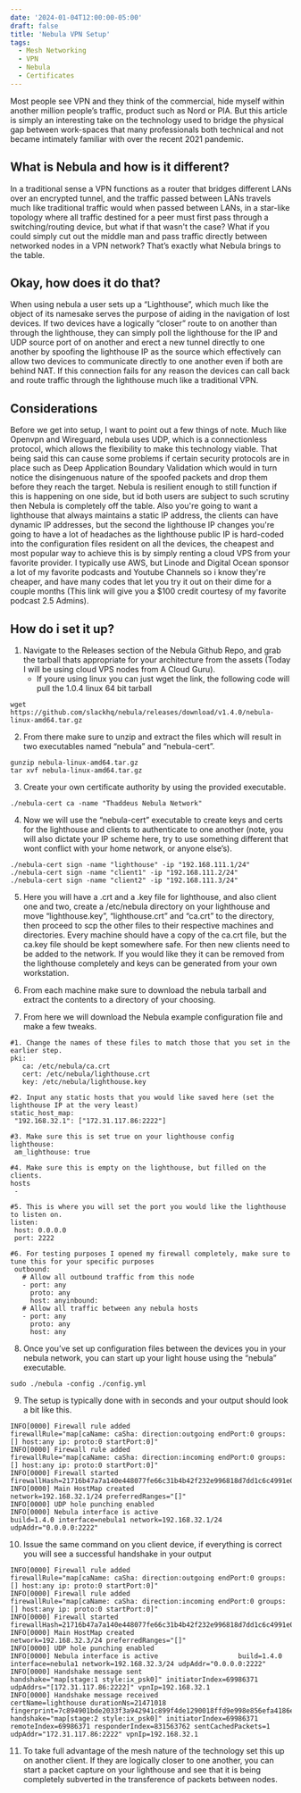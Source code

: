 ```yaml
---
date: '2024-01-04T12:00:00-05:00'
draft: false
title: 'Nebula VPN Setup'
tags:
  - Mesh Networking
  - VPN
  - Nebula
  - Certificates
---
```


Most people see VPN and they think of the commercial, hide myself within another million people’s traffic, product such as Nord or PIA. But this article is simply an interesting take on the technology used to bridge the physical gap between work-spaces that many professionals both technical and not became intimately familiar with over the recent 2021 pandemic.
## What is Nebula and how is it different?

In a traditional sense a VPN functions as a router that bridges different LANs over an encrypted tunnel, and the traffic passed between LANs travels much like traditional traffic would when passed between LANs, in a star-like topology where all traffic destined for a peer must first pass through a switching/routing device, but what if that wasn't the case? What if you could simply cut out the middle man and pass traffic directly between networked nodes in a VPN network? That’s exactly what Nebula brings to the table.
## Okay, how does it do that?

When using nebula a user sets up a “Lighthouse”, which much like the object of its namesake serves the purpose of aiding in the navigation of lost devices. If two devices have a logically “closer” route to on another than through the lighthouse, they can simply poll the lighthouse for the IP and UDP source port of on another and erect a new tunnel directly to one another by spoofing the lighthouse IP as the source which effectively can allow two devices to communicate directly to one another even if both are behind NAT. If this connection fails for any reason the devices can call back and route traffic through the lighthouse much like a traditional VPN.
## Considerations

Before we get into setup, I want to point out a few things of note. Much like Openvpn and Wireguard, nebula uses UDP, which is a connectionless protocol, which allows the flexibility to make this technology viable. That being said this can cause some problems if certain security protocols are in place such as Deep Application Boundary Validation which would in turn notice the disingenuous nature of the spoofed packets and drop them before they reach the target. Nebula is resilient enough to still function if this is happening on one side, but id both users are subject to such scrutiny then Nebula is completely off the table. Also you're going to want a lighthouse that always maintains a static IP address, the clients can have dynamic IP addresses, but the second the lighthouse IP changes you're going to have a lot of headaches as the lighthouse public IP is hard-coded into the configuration files resident on all the devices, the cheapest and most popular way to achieve this is by simply renting a cloud VPS from your favorite provider. I typically use AWS, but Linode and Digital Ocean sponsor a lot of my favorite podcasts and Youtube Channels so i know they're cheaper, and have many codes that let you try it out on their dime for a couple months (This link will give you a $100 credit courtesy of my favorite podcast 2.5 Admins).
## How do i set it up?

1. Navigate to the Releases section of the Nebula Github Repo, and grab the tarball thats appropriate for your architecture from the assets (Today I will be using cloud VPS nodes from A Cloud Guru).
    - If youre using linux you can just wget the link, the following code will pull the 1.0.4 linux 64 bit tarball
```
wget https://github.com/slackhq/nebula/releases/download/v1.4.0/nebula-linux-amd64.tar.gz
```
2. From there make sure to unzip and extract the files which will result in two executables named “nebula” and “nebula-cert”.
```
gunzip nebula-linux-amd64.tar.gz
tar xvf nebula-linux-amd64.tar.gz
```
3. Create your own certificate authority by using the provided executable.
```
./nebula-cert ca -name "Thaddeus Nebula Network"
```
4. Now we will use the “nebula-cert” executable to create keys and certs for the lighthouse and clients to authenticate to one another (note, you will also dictate your IP scheme here, try to use something different that wont conflict with your home network, or anyone else’s).
```
./nebula-cert sign -name "lighthouse" -ip "192.168.111.1/24"
./nebula-cert sign -name "client1" -ip "192.168.111.2/24"
./nebula-cert sign -name "client2" -ip "192.168.111.3/24"
```
5. Here you will have a .crt and a .key file for lighthouse, and also client one and two, create a /etc/nebula directory on your lighthouse and move “lighthouse.key”, “lighthouse.crt” and “ca.crt” to the directory, then proceed to scp the other files to their respective machines and directories. Every machine should have a copy of the ca.crt file, but the ca.key file should be kept somewhere safe. For then new clients need to be added to the network. If you would like they it can be removed from the lighthouse completely and keys can be generated from your own workstation.
6. From each machine make sure to download the nebula tarball and extract the contents to a directory of your choosing.

7. From here we will download the Nebula example configuration file and make a few tweaks.
```
#1. Change the names of these files to match those that you set in the earlier step. 
pki:                        
   ca: /etc/nebula/ca.crt                       
   cert: /etc/nebula/lighthouse.crt                       
   key: /etc/nebula/lighthouse.key

#2. Input any static hosts that you would like saved here (set the lighthouse IP at the very least)
static_host_map:              
 "192.168.32.1": ["172.31.117.86:2222"]

#3. Make sure this is set true on your lighthouse config
lighthouse:
 am_lighthouse: true

#4. Make sure this is empty on the lighthouse, but filled on the clients. 
hosts
 - 

#5. This is where you will set the port you would like the lighthouse to listen on. 
listen:
 host: 0.0.0.0
 port: 2222

#6. For testing purposes I opened my firewall completely, make sure to tune this for your specific purposes
 outbound:
   # Allow all outbound traffic from this node
   - port: any
     proto: any
     host: anyinbound:
   # Allow all traffic between any nebula hosts
   - port: any
     proto: any
     host: any
```
8. Once you’ve set up configuration files between the devices you in your nebula network, you can start up your light house using the “nebula” executable.
```
sudo ./nebula -config ./config.yml
```
9. The setup is typically done with in seconds and your output should look a bit like this.
```
INFO[0000] Firewall rule added                        
firewallRule="map[caName: caSha: direction:outgoing endPort:0 groups:[] host:any ip: proto:0 startPort:0]"
INFO[0000] Firewall rule added                        
firewallRule="map[caName: caSha: direction:incoming endPort:0 groups:[] host:any ip: proto:0 startPort:0]"
INFO[0000] Firewall started                     firewallHash=21716b47a7a140e448077fe66c31b4b42f232e996818d7dd1c6c4991e066dbdb
INFO[0000] Main HostMap created                      
network=192.168.32.1/24 preferredRanges="[]"
INFO[0000] UDP hole punching enabled                   
INFO[0000] Nebula interface is active                    
build=1.4.0 interface=nebula1 network=192.168.32.1/24 udpAddr="0.0.0.0:2222"
```
10. Issue the same command on you client device, if everything is correct you will see a successful handshake in your output
```
INFO[0000] Firewall rule added                           firewallRule="map[caName: caSha: direction:outgoing endPort:0 groups:[] host:any ip: proto:0 startPort:0]"
INFO[0000] Firewall rule added                           firewallRule="map[caName: caSha: direction:incoming endPort:0 groups:[] host:any ip: proto:0 startPort:0]"
INFO[0000] Firewall started                          firewallHash=21716b47a7a140e448077fe66c31b4b42f232e996818d7dd1c6c4991e066dbdb
INFO[0000] Main HostMap created                          network=192.168.32.3/24 preferredRanges="[]"
INFO[0000] UDP hole punching enabled                   
INFO[0000] Nebula interface is active                    build=1.4.0 interface=nebula1 network=192.168.32.3/24 udpAddr="0.0.0.0:2222"
INFO[0000] Handshake message sent                        handshake="map[stage:1 style:ix_psk0]" initiatorIndex=69986371 udpAddrs="[172.31.117.86:2222]" vpnIp=192.168.32.1
INFO[0000] Handshake message received                    certName=lighthouse durationNs=21471018 fingerprint=7c894901bde2033f3a942941c899f4de1290018ffd9e998e856efa4186e2987a handshake="map[stage:2 style:ix_psk0]" initiatorIndex=69986371 remoteIndex=69986371 responderIndex=831563762 sentCachedPackets=1 udpAddr="172.31.117.86:2222" vpnIp=192.168.32.1
```
11. To take full advantage of the mesh nature of the technology set this up on another client. If they are logically closer to one another, you can start a packet capture on your lighthouse and see that it is being completely subverted in the transference of packets between nodes.